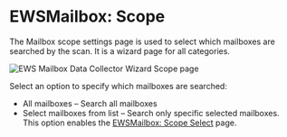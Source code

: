 # EWSMailbox: Scope

The Mailbox scope settings page is used to select which mailboxes are searched by the scan. It is a wizard page for all categories.

![EWS Mailbox Data Collector Wizard Scope page](/img/product_docs/activitymonitor/config/activedirectory/scope.png)

Select an option to specify which mailboxes are searched:

- All mailboxes – Search all mailboxes
- Select mailboxes from list – Search only specific selected mailboxes. This option enables the [EWSMailbox: Scope Select](/docs/accessanalyzer/enterpriseauditor/admin/datacollector/ewsmailbox/scopeselect.md) page.
